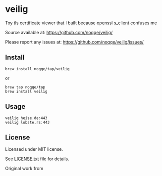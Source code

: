 # veilig

Toy tls certificate viewer that I built because openssl s_client confuses me

Source available at: https://github.com/noqqe/veilig/

Please report any issues at: https://github.com/noqqe/veilig/issues/

## Install

```
brew install noqqe/tap/veilig
```

or

```
brew tap noqqe/tap
brew install veilig
```

## Usage

```
veilig heise.de:443
veilig lobste.rs:443
```

## License

Licensed under MIT license.

See [LICENSE.txt](https://raw.githubusercontent.com/noqqe/veilig/master/LICENSE.txt) file for details.

Original work from
